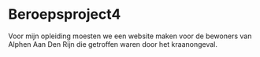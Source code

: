 # Beroepsproject4
Voor mijn opleiding moesten we een website maken voor de bewoners van Alphen Aan Den Rijn die getroffen waren door het kraanongeval.
